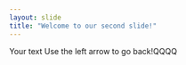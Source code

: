 ```yaml
---
layout: slide
title: "Welcome to our second slide!"
---
```

Your text
Use the left arrow to go back!QQQQ
